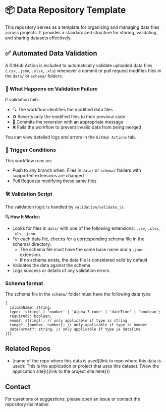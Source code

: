 # 📦 Data Repository Template
This repository serves as a template for organizing and managing data files across projects. It provides a standardized structure for storing, validating, and sharing datasets effectively.

## ✅ Automated Data Validation
A GitHub Action is included to automatically validate uploaded data files (`.csv`, `.json`, `.xlsx`, `.xls`) whenever a commit or pull request modifies files in the `data/` or `schema/` folders.

### 🔁 What Happens on Validation Failure

If validation fails:
* 🔍 The workflow identifies the modified data files
* ♻️ Reverts only the modified files to their previous state
* 💬 Commits the reversion with an appropriate message
* ❌ Fails the workflow to prevent invalid data from being merged

You can view detailed logs and errors in the `GitHub Actions` tab.

### 🔧 Trigger Conditions

This workflow runs on:
* Push to any branch when: Files in `data/` or `schema/` folders with supported extensions are changed
* Pull Requests modifying those same files

### 🛠️ Validation Script

The validation logic is handled by `validation/validate.js`.

__🔍 How It Works:__
* Looks for files in `data/` with one of the following extensions: `.csv`, `.xlsx`, `.xls`, `.json`.
* For each data file, checks for a corresponding schema file in the schema/ directory:
    * The schema file must have the same base name and a `.json` extension.
    * If no schema exists, the data file is considered valid by default.
* Validates the data against the schema.
* Logs success or details of any validation errors.

### Schema format
The schema file in the `schema/` folder must have the following data type

```
{
  columnName: string;
  type: 'string' | 'number' | 'Alpha 3 code' | 'dateTime' | 'boolean';
  required?: boolean;
  enum?: string[]; // only applicable if type is string
  range?: [number, number]; // only applicable if type is number
  dateFormat?: string; // only applicable if type is dateTime
}[]
```

## Related Repos
* [name of the repo where this data is used](link to repo where this data is used): This is the application or project that uses this dataset. [View the application site]({{link to the project site here}})


## Contact
For questions or suggestions, please open an issue or contact the repository maintainer.
